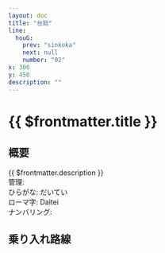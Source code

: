 ```yaml
---
layout: doc
title: "台庭"
line:
  houG:
    prev: "sinkoka"
    next: null
    number: "02"
x: 300
y: 450
description: ""
---
```


# {{ $frontmatter.title }}
<!-- ![駅の写真の説明](駅の写真のURL) -->

## 概要
{{ $frontmatter.description }}  
管理:   
ひらがな: だいてい  
ローマ字: Daitei  
ナンバリング: <Numberling />

## 乗り入れ路線
<LineInfo />